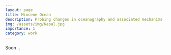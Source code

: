 ```yaml
---
layout: page
title: Miocene Ocean
description: Probing changes in oceanography and associated mechanims (ongoing) 
img: /assets/img/Nepal.jpg
importance: 1
category: work
---
```


Soon ..
